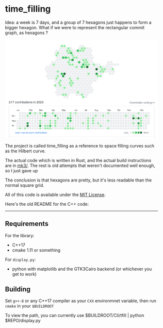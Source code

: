 # time\_filling

Idea: a week is 7 days, and a group of 7 hexagons just happens to form a bigger hexagon. What if we were to represent the rectangular commit graph, as hexagons ?

![](screenshot_example.png)

The project is called time\_filling as a reference to space filling curves such as the Hilbert curve.

The actual code which is written in Rust, and the actual build instructions are in [mk3/](mk3/README). The rest is old attempts that weren't documented well enough, so I just gave up

The conclusion is that hexagons are pretty, but it's less readable than the normal square grid.

All of this code is available under the [MIT License](LICENSE).

Here's the old README for the C++ code:

---

## Requirements
For the library:
* C++17
* cmake 1.11 or something

For `display.py`:
* python with matplotlib and the GTK3Cairo backend (or whichever you get to work)

## Building

Set `g++-8` or any C++17 compiler as your `CXX` environmnet variable,
then run `cmake` in your `$BUILDROOT`

To view the path, you can currently use
    $BUILDROOT/Cli/tfill | python $REPO/display.py
